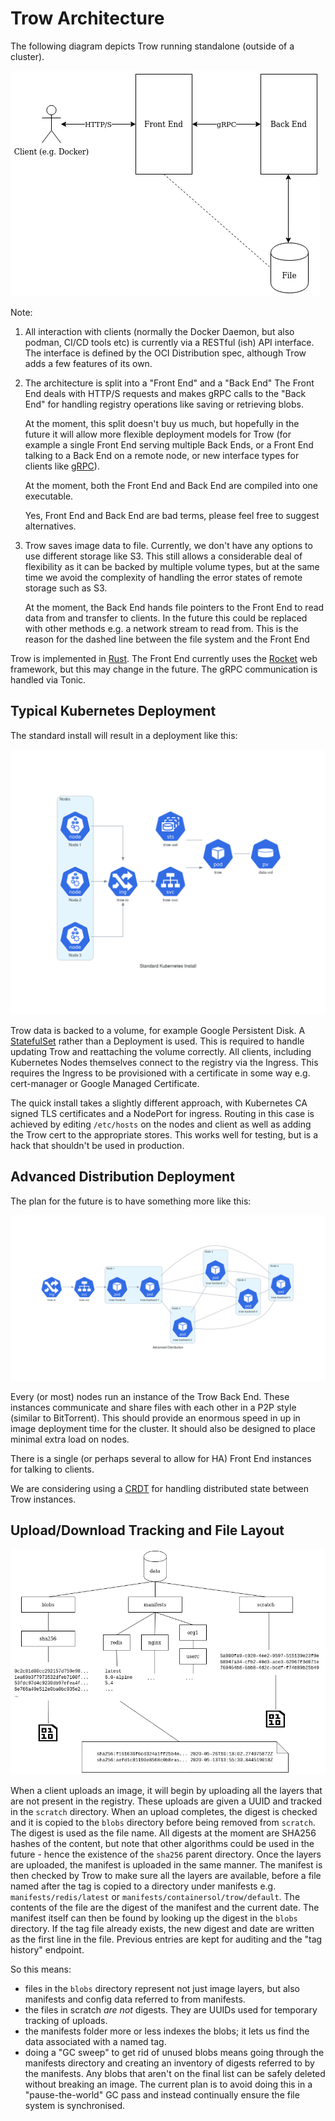 # Trow Architecture

The following diagram depicts Trow running standalone (outside of a cluster).

![](diagrams/trow_arch.png)

Note:

 1. All interaction with clients (normally the Docker Daemon, but also podman, CI/CD tools etc) is
    currently via a RESTful (ish) API interface. The interface is defined by the OCI Distribution
    spec, although Trow adds a few features of its own.

 2. The architecture is split into a "Front End" and a "Back End" The Front End deals with HTTP/S
    requests and makes gRPC calls to the "Back End" for handling registry operations like saving or
    retrieving blobs. 

    At the moment, this split doesn't buy us much, but hopefully in the future it
    will allow more flexible deployment models for Trow (for example a single Front End serving
    multiple Back Ends, or a Front End talking to a Back End on a remote node, or new interface
    types for clients like [gRPC](https://www.grpc.io/)).
    
    At the moment, both the Front End and Back End are compiled into one executable. 

    Yes, Front End and Back End are bad terms, please feel free to suggest alternatives.

 3. Trow saves image data to file. Currently, we don't have any options to use different storage
    like S3.  This still allows a considerable deal of flexibility as it can be backed by multiple
    volume types, but at the same time we avoid the complexity of handling the error states of
    remote storage such as S3. 

    At the moment, the Back End hands file pointers to the Front End to read data from and transfer
    to clients. In the future this could be replaced with other methods e.g. a network stream to
    read from. This is the reason for the dashed line between the file system and the Front End

Trow is implemented in [Rust](https://www.rust-lang.org/). The Front End currently uses the
[Rocket](https://rocket.rs/) web framework, but this may change in the future. The gRPC
communication is handled via Tonic. 

## Typical Kubernetes Deployment

The standard install will result in a deployment like this:

![](diagrams/standard_kubernetes_install.png)

Trow data is backed to a volume, for example Google Persistent Disk. A
[StatefulSet](https://kubernetes.io/docs/concepts/workloads/controllers/statefulset/) rather than a
Deployment is used. This is required to handle updating Trow and reattaching the volume correctly.
All clients, including Kubernetes Nodes themselves connect to the registry via the Ingress. This
requires the Ingress to be provisioned with a certificate in some way e.g. cert-manager or Google
Managed Certificate.

The quick install takes a slightly different approach, with Kubernetes CA signed TLS certificates
and a NodePort for ingress.  Routing in this case is achieved by editing `/etc/hosts` on the nodes
and client as well as adding the Trow cert to the appropriate stores. This works well for testing,
but is a hack that shouldn't be used in production.

## Advanced Distribution Deployment

The plan for the future is to have something more like this:

![](diagrams/advanced_distribution.png)

Every (or most) nodes run an instance of the Trow Back End. These instances communicate and share
files with each other in a P2P style (similar to BitTorrent). This should provide an enormous speed
in up in image deployment time for the cluster. It should also be designed to place minimal extra
load on nodes.

There is a single (or perhaps several to allow for HA) Front End instances for talking to clients. 

We are considering using a [CRDT](https://en.wikipedia.org/wiki/Conflict-free_replicated_data_type)
for handling distributed state between Trow instances.

## Upload/Download Tracking and File Layout

![](diagrams/trow_fs.png)

When a client uploads an image, it will begin by uploading all the layers that are not present in
the registry. These uploads are given a UUID and tracked in the `scratch` directory. When an upload
completes, the digest is checked and it is copied to the `blobs` directory before being removed from
`scratch`. The digest is used as the file name. All digests at the moment are SHA256 hashes of the
content, but note that other algorithms could be used in the future - hence the existence of the
`sha256` parent directory.  Once the layers are uploaded, the manifest is uploaded in the same
manner. The manifest is then checked by Trow to make sure all the layers are available, before a
file named after the tag is copied to a directory under manifests e.g. `manifests/redis/latest` or
`manifests/containersol/trow/default`. The contents of the file are the digest of the manifest and
the current date. The manifest itself can then be found by looking up the digest in the `blobs`
directory. If the tag file already exists, the new digest and date are written as the first line in
the file. Previous entries are kept for auditing and the "tag history" endpoint.

So this means:

 - files in the `blobs` directory represent not just image layers, but also manifests and config
   data referred to from manifests.
 - the files in scratch _are not_ digests. They are UUIDs used for temporary tracking of uploads.
 - the manifests folder more or less indexes the blobs; it lets us find the data associated with a
   named tag.
 - doing a "GC sweep" to get rid of unused blobs means going through the manifests directory and
   creating an inventory of digests referred to by the manifests. Any blobs that aren't on the final
   list can be safely deleted without breaking an image. The current plan is to avoid doing this in
   a "pause-the-world" GC pass and instead continually ensure the file system is synchronised.

